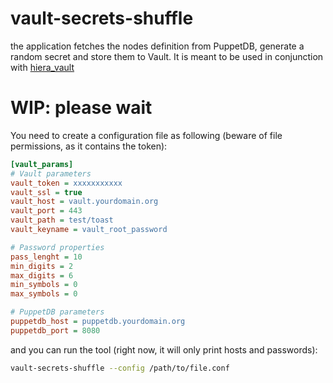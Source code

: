 # vault-secrets-shuffle

the application fetches the nodes definition from PuppetDB, generate a random secret and store them to Vault.
It is meant to be used in conjunction with [hiera_vault](https://github.com/petems/petems-hiera_vault)

# WIP: please wait

You need to create a configuration file as following (beware of file permissions, as it contains the token):

```ini
[vault_params]
# Vault parameters
vault_token = xxxxxxxxxxx
vault_ssl = true
vault_host = vault.yourdomain.org
vault_port = 443
vault_path = test/toast
vault_keyname = vault_root_password

# Password properties
pass_lenght = 10
min_digits = 2
max_digits = 6
min_symbols = 0
max_symbols = 0

# PuppetDB parameters
puppetdb_host = puppetdb.yourdomain.org
puppetdb_port = 8080
```

and you can run the tool (right now, it will only print hosts and passwords):

```bash
vault-secrets-shuffle --config /path/to/file.conf
```
